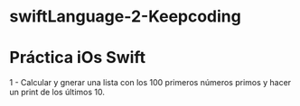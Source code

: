# swiftLanguage-2-Keepcoding
# Práctica iOs Swift

1 - Calcular y gnerar una lista con los 100 primeros números primos y hacer un print de los últimos 10.
